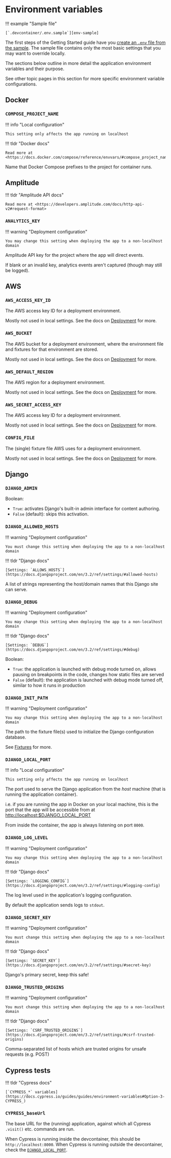 # Environment variables

!!! example "Sample file"

    [`.devcontainer/.env.sample`][env-sample]

The first steps of the Getting Started guide have you [create an `.env` file from the sample][getting-started_create-env].
The sample file contains only the most basic settings that you may want to override locally.

The sections below outline in more detail the application environment variables and their purpose.

See other topic pages in this section for more specific environment variable configurations.

## Docker

### `COMPOSE_PROJECT_NAME`

!!! info "Local configuration"

    This setting only affects the app running on localhost

!!! tldr "Docker docs"

    Read more at <https://docs.docker.com/compose/reference/envvars/#compose_project_name>

Name that Docker Compose prefixes to the project for container runs.

## Amplitude

!!! tldr "Amplitude API docs"

    Read more at <https://developers.amplitude.com/docs/http-api-v2#request-format>

### `ANALYTICS_KEY`

!!! warning "Deployment configuration"

    You may change this setting when deploying the app to a non-localhost domain

Amplitude API key for the project where the app will direct events.

If blank or an invalid key, analytics events aren't captured (though may still be logged).

## AWS

### `AWS_ACCESS_KEY_ID`

The AWS access key ID for a deployment environment.

Mostly not used in local settings. See the docs on [Deployment][deployment] for more.

### `AWS_BUCKET`

The AWS bucket for a deployment environment, where the environment file and fixtures for that environment are stored.

Mostly not used in local settings. See the docs on [Deployment][deployment] for more.

### `AWS_DEFAULT_REGION`

The AWS region for a deployment environment.

Mostly not used in local settings. See the docs on [Deployment][deployment] for more.

### `AWS_SECRET_ACCESS_KEY`

The AWS access key ID for a deployment environment.

Mostly not used in local settings. See the docs on [Deployment][deployment] for more.

### `CONFIG_FILE`

The (single) fixture file AWS uses for a deployment environment.

Mostly not used in local settings. See the docs on [Deployment][deployment] for more.

## Django

### `DJANGO_ADMIN`

Boolean:

* `True`: activates Django's built-in admin interface for content authoring.
* `False` (default): skips this activation.

### `DJANGO_ALLOWED_HOSTS`

!!! warning "Deployment configuration"

    You must change this setting when deploying the app to a non-localhost domain

!!! tldr "Django docs"

    [Settings: `ALLOWS_HOSTS`](https://docs.djangoproject.com/en/3.2/ref/settings/#allowed-hosts)

A list of strings representing the host/domain names that this Django site can serve.

### `DJANGO_DEBUG`

!!! warning "Deployment configuration"

    You may change this setting when deploying the app to a non-localhost domain

!!! tldr "Django docs"

    [Settings: `DEBUG`](https://docs.djangoproject.com/en/3.2/ref/settings/#debug)

Boolean:

* `True`: the application is launched with debug mode turned on, allows pausing on breakpoints in the code, changes how static
          files are served
* `False` (default): the application is launched with debug mode turned off, similar to how it runs in production

### `DJANGO_INIT_PATH`

!!! warning "Deployment configuration"

    You may change this setting when deploying the app to a non-localhost domain

The path to the fixture file(s) used to initialize the Django configuration database.

See [Fixtures](fixtures.md) for more.

### `DJANGO_LOCAL_PORT`

!!! info "Local configuration"

    This setting only affects the app running on localhost

The port used to serve the Django application from the _host_ machine (that is running the application container).

i.e. if you are running the app in Docker on your local machine, this is the port that the app will be accessible from at
<http://localhost:$DJANGO_LOCAL_PORT>

From inside the container, the app is always listening on port `8000`.

### `DJANGO_LOG_LEVEL`

!!! warning "Deployment configuration"

    You may change this setting when deploying the app to a non-localhost domain

!!! tldr "Django docs"

    [Settings: `LOGGING_CONFIG`](https://docs.djangoproject.com/en/3.2/ref/settings/#logging-config)

The log level used in the application's logging configuration.

By default the application sends logs to `stdout`.

### `DJANGO_SECRET_KEY`

!!! warning "Deployment configuration"

    You must change this setting when deploying the app to a non-localhost domain

!!! tldr "Django docs"

    [Settings: `SECRET_KEY`](https://docs.djangoproject.com/en/3.2/ref/settings/#secret-key)

Django's primary secret, keep this safe!

### `DJANGO_TRUSTED_ORIGINS`

!!! warning "Deployment configuration"

    You must change this setting when deploying the app to a non-localhost domain

!!! tldr "Django docs"

    [Settings: `CSRF_TRUSTED_ORIGINS`](https://docs.djangoproject.com/en/3.2/ref/settings/#csrf-trusted-origins)

Comma-separated list of hosts which are trusted origins for unsafe requests (e.g. POST)

## Cypress tests

!!! tldr "Cypress docs"

    [`CYPRESS_*` variables](https://docs.cypress.io/guides/guides/environment-variables#Option-3-CYPRESS_)

### `CYPRESS_baseUrl`

The base URL for the (running) application, against which all Cypress `.visit()` etc. commands are run.

When Cypress is running inside the devcontainer, this should be `http://localhost:8000`. When Cypress is running outside the
devcontainer, check the [`DJANGO_LOCAL_PORT`](#django_local_port).

[deployment]: ../deployment/README.md
[env-sample]: https://github.com/cal-itp/benefits/blob/dev/.devcontainer/.env.sample
[getting-started_create-env]: ../getting-started/README.md#create-an-environment-file
